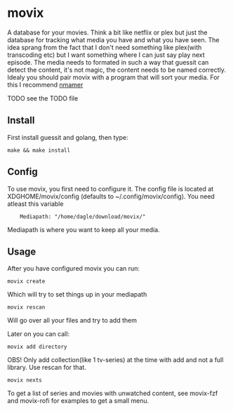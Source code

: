 # movix
A database for your movies. Think a bit like netflix or plex but just the database for tracking what media you have and what you have seen.
The idea sprang from the fact that I don't need something like plex(with transcoding etc) but I want something where I can just say play next episode.
The media needs to formated in such a way that guessit can detect the content, it's not magic, the content needs to be named correctly.
Idealy you should pair movix with a program that will sort your media. For this I recommend [nmamer](https://github.com/jkwill87/mnamer)

TODO see the TODO file

## Install
First install guessit and golang, then type:

```
make && make install
```

## Config
To use movix, you first need to configure it. The config file is located at XDGHOME/movix/config
(defaults to ~/.config/movix/config). You need atleast this variable
```
	Mediapath: "/home/dagle/download/movix/"
```
Mediapath is where you want to keep all your media.

## Usage
After you have configured movix you can run:

```
movix create
```
Which will try to set things up in your mediapath

```
movix rescan
```
Will go over all your files and try to add them

Later on you can call:
```
movix add directory
```
OBS! Only add collection(like 1 tv-series) at the time with add and not a full library. Use rescan for that.

```
movix nexts
```

To get a list of series and movies with unwatched content, see movix-fzf and movix-rofi for examples to get a small menu.
